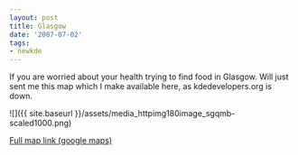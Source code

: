 ```yaml
---
layout: post
title: Glasgow
date: '2007-07-02'
tags:
- newkde
---
```


If you are worried about your health trying to find food in Glasgow. Will just sent me this map which I make available here, as kdedevelopers.org is down.

 ![]({{ site.baseurl }}/assets/media_httpimg180image_sgqmb-scaled1000.png)

[Full map link (google maps)][1]

[1]: [http://maps.google.co.uk/maps/ms?ie=UTF8&hl=en&msa=0&t=h&om=1...](http://maps.google.co.uk/maps/ms?ie=UTF8&hl=en&msa=0&t=h&om=1&msid=101167196505765855700.00000113868d79b5f6a7c&ll=55.860935),-4.253812&spn=0.005022,0.014591&z=16

